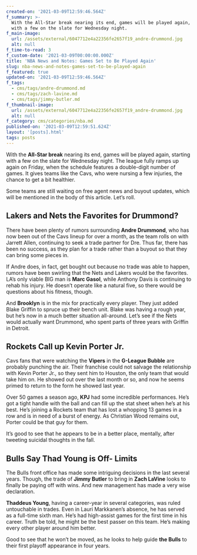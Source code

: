 ```yaml
---
created-on: '2021-03-09T12:59:46.564Z'
f_summary: >-
  With the All-Star break nearing its end, games will be played again, starting
  with a few on the slate for Wednesday night.
f_main-image:
  url: /assets/external/6047712e4a22356fe2657f19_andre-drummond.jpg
  alt: null
f_time-to-read: 3
f_custom-date: '2021-03-09T00:00:00.000Z'
title: 'NBA News and Notes: Games Set to Be Played Again'
slug: nba-news-and-notes-games-set-to-be-played-again
f_featured: true
updated-on: '2021-03-09T12:59:46.564Z'
f_tags:
  - cms/tags/andre-drummond.md
  - cms/tags/zach-lavine.md
  - cms/tags/jimmy-butler.md
f_thumbnail-image:
  url: /assets/external/6047712e4a22356fe2657f19_andre-drummond.jpg
  alt: null
f_category: cms/categories/nba.md
published-on: '2021-03-09T12:59:51.624Z'
layout: '[posts].html'
tags: posts
---
```


With the **All-Star break** nearing its end, games will be played again, starting with a few on the slate for Wednesday night. The league fully ramps up again on Friday, when the schedule features a double-digit number of games. It gives teams like the Cavs, who were nursing a few injuries, the chance to get a bit healthier.

Some teams are still waiting on free agent news and buyout updates, which will be mentioned in the body of this article. Let’s roll.

Lakers and Nets the Favorites for Drummond?
-------------------------------------------

There have been plenty of rumors surrounding **Andre Drummond**, who has now been out of the Cavs lineup for over a month, as the team rolls on with Jarrett Allen, continuing to seek a trade partner for Dre. Thus far, there has been no success, as they plan for a trade rather than a buyout so that they can bring some pieces in.

If Andre does, in fact, get bought out because no trade was able to happen, rumors have been swirling that the Nets and Lakers would be the favorites. LA’s only viable BIG man is **Marc Gasol**, while Anthony Davis is continuing to rehab his injury. He doesn’t operate like a natural five, so there would be questions about his fitness, though.

And **Brooklyn** is in the mix for practically every player. They just added Blake Griffin to spruce up their bench unit. Blake was having a rough year, but he’s now in a much better situation all-around. Let’s see if the Nets would actually want Drummond, who spent parts of three years with Griffin in Detroit.

Rockets Call up Kevin Porter Jr.
--------------------------------

Cavs fans that were watching the **Vipers** in the **G-League Bubble** are probably punching the air. Their franchise could not salvage the relationship with Kevin Porter Jr., so they sent him to Houston, the only team that would take him on. He showed out over the last month or so, and now he seems primed to return to the form he showed last year.

Over 50 games a season ago, **KPJ** had some incredible performances. He’s got a tight handle with the ball and can fill up the stat sheet when he’s at his best. He’s joining a Rockets team that has lost a whopping 13 games in a row and is in need of a burst of energy. As Christian Wood remains out, Porter could be that guy for them.

It’s good to see that he appears to be in a better place, mentally, after tweeting suicidal thoughts in the fall.

Bulls Say Thad Young is Off- Limits
-----------------------------------

The Bulls front office has made some intriguing decisions in the last several years. Though, the trade of **Jimmy Butler** to bring in **Zach LaVine** looks to finally be paying off with wins. And new management has made a very wise declaration.

**Thaddeus Young**, having a career-year in several categories, was ruled untouchable in trades. Even in Lauri Markkanen’s absence, he has served as a full-time sixth man. He’s had high-assist games for the first time in his career. Truth be told, he might be the best passer on this team. He’s making every other player around him better.

Good to see that he won’t be moved, as he looks to help guide **the Bulls** to their first playoff appearance in four years.
